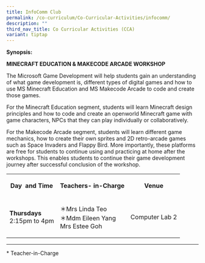 ```yaml
---
title: InfoComm Club
permalink: /co-curriculum/Co-Curricular-Activities/infocomm/
description: ""
third_nav_title: Co Curricular Activities (CCA)
variant: tiptap
---
```

<p><strong>Synopsis:&nbsp;</strong>
</p>
<p><strong>MINECRAFT EDUCATION &amp; MAKECODE ARCADE WORKSHOP</strong>
</p>
<p>The Microsoft Game Development will help students gain an understanding
of what game development is, different types of digital games and how to
use MS Minecraft Education and MS Makecode Arcade to code and create those
games.&nbsp;</p>
<p>For the Minecraft Education segment, students will learn Minecraft design
principles and how to code and create an openworld Minecraft game with
game characters, NPCs that they can play individually or collaboratively.</p>
<p>For the Makecode Arcade segment, students will learn different game mechanics,
how to create their own sprites and 2D retro-arcade games such as Space
Invaders and Flappy Bird. More importantly, these platforms are free for
students to continue using and practicing at home after the workshops.
This enables students to continue their game development journey after
successful conclusion of the workshop.</p>
<table style="minWidth: 75px">
<colgroup>
<col>
<col>
<col>
</colgroup>
<tbody>
<tr>
<th rowspan="1" colspan="1">
<p>Day&nbsp; and Time</p>
</th>
<th rowspan="1" colspan="1">
<p>Teachers- in-Charge</p>
</th>
<th rowspan="1" colspan="1">
<p>Venue</p>
</th>
</tr>
<tr>
<td rowspan="1" colspan="1">
<p><strong>Thursdays</strong>
<br>2:15pm to 4pm</p>
<p></p>
</td>
<td rowspan="1" colspan="1">
<p>＊Mrs Linda Teo
<br>＊Mdm Eileen Yang
<br>Mrs Estee Goh</p>
<p></p>
</td>
<td rowspan="1" colspan="1">
<p>Computer Lab 2</p>
</td>
</tr>
</tbody>
</table>
<hr>
<p>* Teacher-in-Charge</p>
<p>
<br>
<br>
</p>